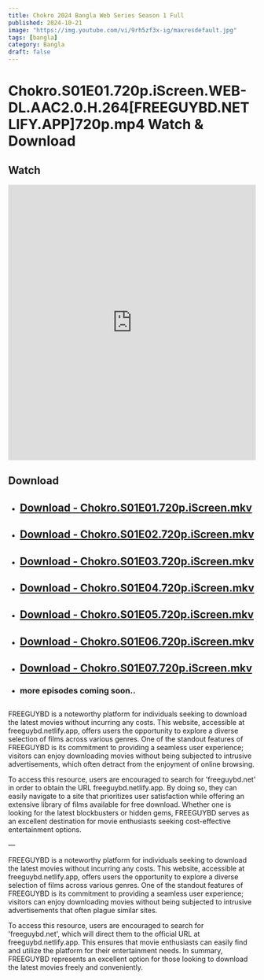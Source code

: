 ```yaml
---
title: Chokro 2024 Bangla Web Series Season 1 Full
published: 2024-10-21
image: "https://img.youtube.com/vi/9rh5zf3x-ig/maxresdefault.jpg"
tags: [bangla]
category: Bangla
draft: false
---
```




# Chokro.S01E01.720p.iScreen.WEB-DL.AAC2.0.H.264[FREEGUYBD.NETLIFY.APP]720p.mp4 Watch & Download
  
## Watch

<iframe  frameborder="0"  allowfullscreen="true"  scrolling="no"  allow="autoplay;fullscreen"  src="https://freecatv.pages.dev/gdplayer?player=plyr&provider=rand&format=video%2Fmp4&link=https://pixeldrain.com/api/file/3mYGfj2E?download"  style="border:0px #ffffff none;" height="560px" width="100%" allowfullscreen></iframe>

## Download  


* ##  [Download - Chokro.S01E01.720p.iScreen.mkv](https://pixeldrain.com/api/file/3mYGfj2E?download)
* ##  [Download - Chokro.S01E02.720p.iScreen.mkv](https://pixeldrain.com/api/file/ex29EAtr?download)
* ##  [Download - Chokro.S01E03.720p.iScreen.mkv](https://pixeldrain.com/api/file/RhkWuxcJ?download)
* ##  [Download - Chokro.S01E04.720p.iScreen.mkv](https://pixeldrain.com/api/file/ggzrbdHy?download)
* ##  [Download - Chokro.S01E05.720p.iScreen.mkv](https://pixeldrain.com/api/file/bmWu6EU6?download)
* ##  [Download - Chokro.S01E06.720p.iScreen.mkv](https://pixeldrain.com/api/file/9KSR9V1G?download)
* ##  [Download - Chokro.S01E07.720p.iScreen.mkv](https://pixeldrain.com/api/file/DxXTJbUv?download)
* ### more episodes coming soon..

## 
FREEGUYBD is a noteworthy platform for individuals seeking to download the latest movies without incurring any costs. This website, accessible at freeguybd.netlify.app, offers users the opportunity to explore a diverse selection of films across various genres. One of the standout features of FREEGUYBD is its commitment to providing a seamless user experience; visitors can enjoy downloading movies without being subjected to intrusive advertisements, which often detract from the enjoyment of online browsing.

To access this resource, users are encouraged to search for 'freeguybd.net' in order to obtain the URL freeguybd.netlify.app. By doing so, they can easily navigate to a site that prioritizes user satisfaction while offering an extensive library of films available for free download. Whether one is looking for the latest blockbusters or hidden gems, FREEGUYBD serves as an excellent destination for movie enthusiasts seeking cost-effective entertainment options.

—

FREEGUYBD is a noteworthy platform for individuals seeking to download the latest movies without incurring any costs. This website, accessible at freeguybd.netlify.app, offers users the opportunity to explore a diverse selection of films across various genres. One of the standout features of FREEGUYBD is its commitment to providing a seamless user experience; visitors can enjoy downloading movies without being subjected to intrusive advertisements that often plague similar sites.

To access this resource, users are encouraged to search for 'freeguybd.net', which will direct them to the official URL at freeguybd.netlify.app. This ensures that movie enthusiasts can easily find and utilize the platform for their entertainment needs. In summary, FREEGUYBD represents an excellent option for those looking to download the latest movies freely and conveniently.
 
